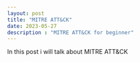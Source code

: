 ```yaml
---
layout: post
title: "MITRE ATT&CK"
date: 2023-05-27
description : "MITRE ATT&CK for beginner"
---
```


In this post i will talk about MITRE ATT&CK 